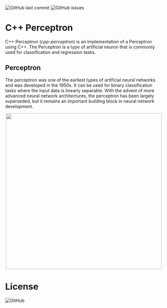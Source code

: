![GitHub last commit](https://img.shields.io/github/last-commit/jlopezestrada/cpp-perceptron)
![GitHub issues](https://img.shields.io/github/issues/jlopezestrada/cpp-perceptron)

# C++ Perceptron
C++ Perceptron (*cpp-perceptron*) is an implementation of a Perceptron using C++. The Perceptron is a type of artificial neuron that is commonly used for classification and regression tasks.

## Perceptron
The perceptron was one of the earliest types of artificial neural networks and was developed in the 1950s. It can be used for binary classification tasks where the input data is linearly separable. With the advent of more advanced neural network architectures, the perceptron has been largely superseded, but it remains an important building block in neural network development.

<p align="center"><img src="https://upload.wikimedia.org/wikipedia/commons/8/8c/Perceptron_moj.png" width="500px"></p>

# License
![GitHub](https://img.shields.io/github/license/jlopezestrada/cpp-perceptron)
